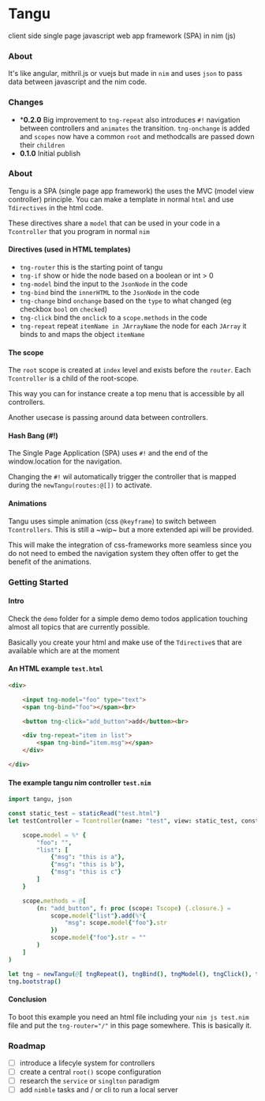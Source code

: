 # Tangu

client side single page javascript web app framework (SPA) in nim (js)

### About

It's like angular, mithril.js or vuejs but made in `nim` and uses `json` to pass data between javascript and the nim code.

### Changes

  - ***0.2.0** Big improvement to `tng-repeat` also introduces `#!` navigation between controllers and `animates` the transition. `tng-onchange` is added and `scopes` now have a common `root` and methodcalls are passed down their `children`
  - **0.1.0** Initial publish

### About

Tengu is a SPA (single page app framework) the uses the MVC (model view controller) principle. You can make a template in normal `html` and use `Tdirectives` in the html code.

These directives share a `model` that can be used in your code in a `Tcontroller` that you program in normal `nim`

#### Directives (used in HTML templates)

  - `tng-router` this is the starting point of tangu 
  - `tng-if` show or hide the node based on a boolean or int > 0
  - `tng-model` bind the input to the `JsonNode` in the code
  - `tng-bind` bind the `innerHTML` to the `JsonNode` in the code
  - `tng-change` bind `onchange` based on the `type` to what changed (eg checkbox `bool` on `checked`)
  - `tng-click` bind the `onclick` to a `scope.methods` in the code
  - `tng-repeat` repeat `itemName in JArrayName` the node for each `JArray` it binds to and maps the object `itemName`

#### The scope

The `root` scope is created at `index` level and exists before the `router`. Each `Tcontroller` is a child of the root-scope.

This way you can for instance create a top menu that is accessible by all controllers.

Another usecase is passing around data between controllers.

#### Hash Bang (#!)

The Single Page Application (SPA) uses `#!` and the end of the window.location for the navigation.

Changing the `#!` wil automatically trigger the controller that is mapped during the `newTangu(routes:@[])` to activate.

#### Animations

Tangu uses simple animation (css `@keyframe`) to switch between `Tcontrollers`. This is still a ~wip~ but a more extended api will be provided.

This will make the integration of css-frameworks more seamless since you do not need to embed the navigation system they often offer to get the benefit of the animations.

### Getting Started

#### Intro
Check the `demo` folder for a simple demo demo todos application touching almost all topics that are currently possible.

Basically you create your html and make use of the `Tdirective`s that are available which are at the moment

#### An HTML example `test.html`

```html
<div>

    <input tng-model="foo" type="text">
    <span tng-bind="foo"></span><br>

    <button tng-click="add_button">add</button><br>

    <div tng-repeat="item in list">
        <span tng-bind="item.msg"></span>
    </div>

</div>
```

#### The example tangu nim controller `test.nim`

```nim
import tangu, json

const static_test = staticRead("test.html")
let testController = Tcontroller(name: "test", view: static_test, construct: proc(scope: Tscope) =

    scope.model = %* {
        "foo": "",
        "list": [
            {"msg": "this is a"},
            {"msg": "this is b"},
            {"msg": "this is c"}
        ]
    }

    scope.methods = @[
        (n: "add_button", f: proc (scope: Tscope) {.closure.} =
            scope.model{"list"}.add(%*{
                "msg": scope.model{"foo"}.str
            })
            scope.model{"foo"}.str = ""
        )
    ]
)

let tng = newTangu(@[ tngRepeat(), tngBind(), tngModel(), tngClick(), tngRouter()], @[testController], @[(path: "/", controller: "test")])
tng.bootstrap()
```

#### Conclusion

To boot this example you need an html file including your `nim js test.nim` file and put the `tng-router="/"` in this page somewhere.
This is basically it.

### Roadmap

- [ ] introduce a lifecyle system for controllers
- [ ] create a central `root()` scope configuration
- [ ] research the `service` or `singlton` paradigm 
- [ ] add `nimble` tasks and / or cli to run a local server
